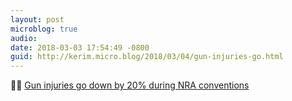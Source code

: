 ```yaml
---
layout: post
microblog: true
audio: 
date: 2018-03-03 17:54:49 -0800
guid: http://kerim.micro.blog/2018/03/04/gun-injuries-go.html
---
```

👞🔫 [Gun injuries go down by 20% during NRA conventions](https://boingboing.net/2018/03/03/gun-injuries-go-down-by-20-du.html)
